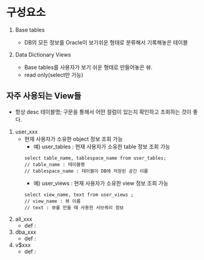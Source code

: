 # 구성요소 
1) Base tables
   - DB의 모든 정보를 Oracle이 보기쉬운 형태로 분류해서 기록해놓은 테이블 
  
2) Data Dictionary Views
   - Base tables를 사용자가 보기 쉬운 형태로 만들어놓은 뷰.
   - read only(select만 가능)


## 자주 사용되는 View들
- 항상 desc 테이블명; 구문을 통해서 어떤 컬럼이 있는지 확인하고 조회하는 것이 좋다. 

1) user_xxx
    - 현재 사용자가 소유한 object 정보 조회 가능
       - 예) user_tables : 현재 사용자가 소유한 table 정보 조회 가능 
       ``` 
       select table_name, tablespace_name from user_tables; 
       // table_name : 테이블명
       // tablespace_name : 테이블이 DB에 저장된 공간 이름
       ```
       - 예) user_views : 현재 사용자가 소유한 view 정보 조회 가능 
       ```
       select view_name, text from user_views ;
       // view_name : 뷰 이름
       // text : 뷰를 만들 때 사용한 서브쿼리 정보 
       ```
2) all_xxx
    - def : 
3) dba_xxx 
    - def : 
4) v$xxx 
    - def : 
